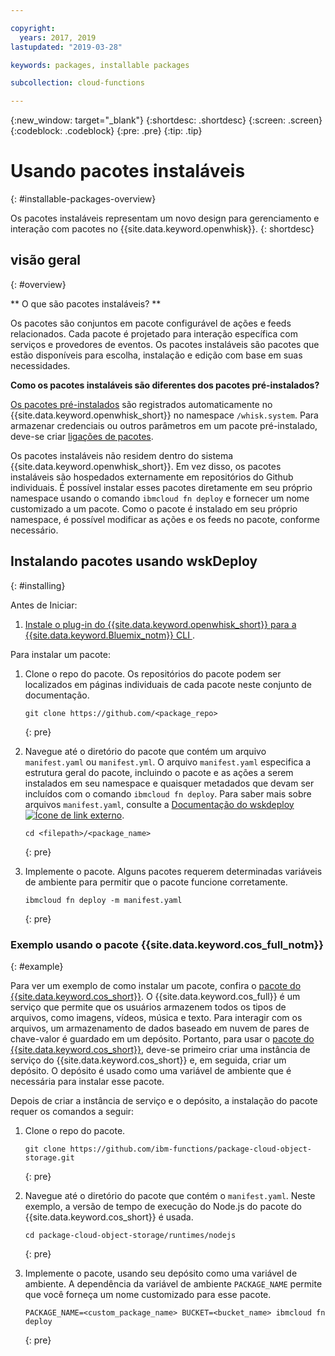 ```yaml
---

copyright:
  years: 2017, 2019
lastupdated: "2019-03-28"

keywords: packages, installable packages

subcollection: cloud-functions

---
```


{:new_window: target="_blank"}
{:shortdesc: .shortdesc}
{:screen: .screen}
{:codeblock: .codeblock}
{:pre: .pre}
{:tip: .tip}

# Usando pacotes instaláveis
{: #installable-packages-overview}

Os pacotes instaláveis representam um novo design para gerenciamento e interação com pacotes no
{{site.data.keyword.openwhisk}}.
{: shortdesc}

## visão geral
{: #overview}

** O que são pacotes instaláveis? **

Os pacotes são conjuntos em pacote configurável de ações e feeds relacionados. Cada pacote é projetado
para interação específica com serviços e provedores de eventos. Os pacotes instaláveis são pacotes que estão
disponíveis para escolha, instalação e edição com base em suas necessidades.

**Como os pacotes instaláveis são diferentes dos pacotes pré-instalados?**

[Os pacotes pré-instalados](/docs/openwhisk?topic=cloud-functions-openwhisk_packages#browse-packages) são registrados
automaticamente no {{site.data.keyword.openwhisk_short}} no namespace `/whisk.system`. Para armazenar credenciais ou outros parâmetros em um pacote pré-instalado, deve-se criar
[ligações de pacotes](/docs/openwhisk?topic=cloud-functions-openwhisk_packages#openwhisk_package_bind).

Os pacotes instaláveis não residem dentro do sistema {{site.data.keyword.openwhisk_short}}. Em
vez disso, os pacotes instaláveis são hospedados externamente em repositórios do Github individuais. É possível instalar esses pacotes diretamente em seu próprio namespace usando o comando `ibmcloud fn deploy` e fornecer um nome customizado a um pacote. Como o pacote é instalado em seu próprio namespace, é
possível modificar as ações e os feeds no pacote, conforme necessário.

## Instalando pacotes usando wskDeploy
{: #installing}

Antes de Iniciar:

  1. [ Instale o plug-in do  {{site.data.keyword.openwhisk_short}}  para a  {{site.data.keyword.Bluemix_notm}}  CLI ](/docs/openwhisk?topic=cloud-functions-cloudfunctions_cli#cloudfunctions_cli).

Para instalar um pacote:

1. Clone o repo do pacote. Os repositórios do pacote podem ser localizados em páginas individuais de
cada pacote neste conjunto de documentação.
    ```
    git clone https://github.com/<package_repo>
    ```
    {: pre}

2. Navegue até o diretório do pacote que contém um arquivo `manifest.yaml` ou
`manifest.yml`. O arquivo `manifest.yaml` especifica a estrutura geral do pacote, incluindo o pacote e as ações a serem instalados em seu namespace e quaisquer metadados que devam ser incluídos com o comando `ibmcloud fn deploy`. Para saber mais sobre arquivos
`manifest.yaml`, consulte a
[Documentação
do wskdeploy![Ícone de link externo](../icons/launch-glyph.svg "Ícone de link externo")](https://github.com/apache/incubator-openwhisk-wskdeploy/blob/master/docs/programming_guide.md#wskdeploy-utility-by-example).
    ```
    cd <filepath>/<package_name>
    ```
    {: pre}

3. Implemente o pacote. Alguns pacotes requerem determinadas variáveis de ambiente para permitir que o
pacote funcione corretamente.
    ```
    ibmcloud fn deploy -m manifest.yaml
    ```
    {: pre}

### Exemplo usando o pacote  {{site.data.keyword.cos_full_notm}}
{: #example}

Para ver um exemplo de como instalar um pacote, confira o [pacote do {{site.data.keyword.cos_short}}](/docs/openwhisk?topic=cloud-functions-cloud_object_storage_actions). O
{{site.data.keyword.cos_full}} é um serviço que permite que os usuários armazenem todos os tipos de
arquivos, como imagens, vídeos, música e texto. Para interagir com os arquivos, um armazenamento de dados
baseado em nuvem de pares de chave-valor é guardado em um depósito. Portanto, para usar o [pacote do {{site.data.keyword.cos_short}}](/docs/openwhisk?topic=cloud-functions-cloud_object_storage_actions), deve-se primeiro criar uma instância de serviço do {{site.data.keyword.cos_short}} e, em seguida, criar um depósito. O depósito é usado como uma variável de ambiente que é necessária para instalar esse pacote.

Depois de criar a instância de serviço e o depósito, a instalação do pacote requer os comandos a seguir:

1. Clone o repo do pacote.
    ```
    git clone https://github.com/ibm-functions/package-cloud-object-storage.git
    ```
    {: pre}

2. Navegue até o diretório do pacote que contém o `manifest.yaml`. Neste exemplo, a
versão de tempo de execução do Node.js do pacote do {{site.data.keyword.cos_short}} é usada.
    ```
    cd package-cloud-object-storage/runtimes/nodejs
    ```
    {: pre}

3. Implemente o pacote, usando seu depósito como uma variável de ambiente. A dependência da variável de
ambiente `PACKAGE_NAME` permite que você forneça um nome customizado para esse pacote.
    ```
    PACKAGE_NAME=<custom_package_name> BUCKET=<bucket_name> ibmcloud fn deploy
    ```
    {: pre}
